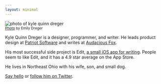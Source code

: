 ```yaml
---
layout: minimal
---
```


<p>
    <img src="https://audaciousfox.net/kq.jpg" alt="photo of kyle quinn
      dreger" />
    <br>
    <small><a href="https://audaciousfox.net/kq.jpg">Photo</a> by Emily Dreger</small>
  </p>


Kyle Quinn Dreger is a designer, programmer, and writer. He leads product design at [Patriot Software](https://patriotsoftware.com) and writes at [Audacious Fox](https://audaciousfox.net).

His most successful side project is Edit, [a small iOS app for writing](https://audaciousfox.net/projects/edit). People seem to like Edit, and it has a 4.9 star average on the App Store. 

He lives in Northeast Ohio with his wife, son, and small dog. 

[Say hello](https://audaciousfox.net/masthead) or [follow him on Twitter](https://twitter.com/dreger).

